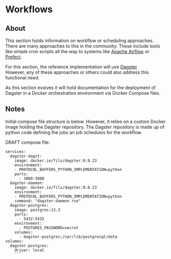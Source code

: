 # Workflows

## About

This section holds information on workflow or scheduling approaches.  There are many
approaches to this in the community.  These include tools like simple cron scripts
all the way to systems like [Apache Airflow](https://airflow.apache.org/) or [Prefect](https://www.prefect.io/).

For this section, the reference implementation will use [Dagster](https://dagster.io/).  
However, any of these approaches or others could also address this functional need.  

As this section evolves it will hold documentation for the deployment of Dagster in a Docker
orchestration environment via Docker Compose files. 


## Notes

Initial compose file structure is below.  However, it relies on a custom Docker image
holding the Dagster repository.  The Dagster repository is made up of python code defining
the jobs an job schedules for the workflow.  


DRAFT compose file:


```
services:
  dagster-dagit:
    image: docker.io/fils/dagster:0.0.23
    environment:
    - PROTOCOL_BUFFERS_PYTHON_IMPLEMENTATION=python
    ports:
      - 3000:3000
  dagster-daemon:
    image: docker.io/fils/dagster:0.0.23
    environment:
    - PROTOCOL_BUFFERS_PYTHON_IMPLEMENTATION=python
    command: "dagster-daemon run"
  dagster-postgres:
    image: postgres:13.3
    ports:
      - 5432:5432
    environment:
      - POSTGRES_PASSWORD=secret
    volumes:
      - dagster-postgres:/var/lib/postgresql/data
volumes:
  dagster-postgres:
    driver: local
    ```